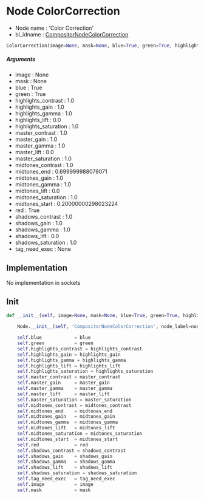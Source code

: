 # Node ColorCorrection

- Node name : 'Color Correction'
- bl_idname : [CompositorNodeColorCorrection](https://docs.blender.org/api/current/bpy.types.CompositorNodeColorCorrection.html)


``` python
ColorCorrection(image=None, mask=None, blue=True, green=True, highlights_contrast=1.0, highlights_gain=1.0, highlights_gamma=1.0, highlights_lift=0.0, highlights_saturation=1.0, master_contrast=1.0, master_gain=1.0, master_gamma=1.0, master_lift=0.0, master_saturation=1.0, midtones_contrast=1.0, midtones_end=0.699999988079071, midtones_gain=1.0, midtones_gamma=1.0, midtones_lift=0.0, midtones_saturation=1.0, midtones_start=0.20000000298023224, red=True, shadows_contrast=1.0, shadows_gain=1.0, shadows_gamma=1.0, shadows_lift=0.0, shadows_saturation=1.0, tag_need_exec=None, node_label=None, node_color=None, **kwargs)
```
##### Arguments

- image : None
- mask : None
- blue : True
- green : True
- highlights_contrast : 1.0
- highlights_gain : 1.0
- highlights_gamma : 1.0
- highlights_lift : 0.0
- highlights_saturation : 1.0
- master_contrast : 1.0
- master_gain : 1.0
- master_gamma : 1.0
- master_lift : 0.0
- master_saturation : 1.0
- midtones_contrast : 1.0
- midtones_end : 0.699999988079071
- midtones_gain : 1.0
- midtones_gamma : 1.0
- midtones_lift : 0.0
- midtones_saturation : 1.0
- midtones_start : 0.20000000298023224
- red : True
- shadows_contrast : 1.0
- shadows_gain : 1.0
- shadows_gamma : 1.0
- shadows_lift : 0.0
- shadows_saturation : 1.0
- tag_need_exec : None

## Implementation

No implementation in sockets

## Init

``` python
def __init__(self, image=None, mask=None, blue=True, green=True, highlights_contrast=1.0, highlights_gain=1.0, highlights_gamma=1.0, highlights_lift=0.0, highlights_saturation=1.0, master_contrast=1.0, master_gain=1.0, master_gamma=1.0, master_lift=0.0, master_saturation=1.0, midtones_contrast=1.0, midtones_end=0.699999988079071, midtones_gain=1.0, midtones_gamma=1.0, midtones_lift=0.0, midtones_saturation=1.0, midtones_start=0.20000000298023224, red=True, shadows_contrast=1.0, shadows_gain=1.0, shadows_gamma=1.0, shadows_lift=0.0, shadows_saturation=1.0, tag_need_exec=None, node_label=None, node_color=None, **kwargs):

    Node.__init__(self, 'CompositorNodeColorCorrection', node_label=node_label, node_color=node_color, **kwargs)

    self.blue            = blue
    self.green           = green
    self.highlights_contrast = highlights_contrast
    self.highlights_gain = highlights_gain
    self.highlights_gamma = highlights_gamma
    self.highlights_lift = highlights_lift
    self.highlights_saturation = highlights_saturation
    self.master_contrast = master_contrast
    self.master_gain     = master_gain
    self.master_gamma    = master_gamma
    self.master_lift     = master_lift
    self.master_saturation = master_saturation
    self.midtones_contrast = midtones_contrast
    self.midtones_end    = midtones_end
    self.midtones_gain   = midtones_gain
    self.midtones_gamma  = midtones_gamma
    self.midtones_lift   = midtones_lift
    self.midtones_saturation = midtones_saturation
    self.midtones_start  = midtones_start
    self.red             = red
    self.shadows_contrast = shadows_contrast
    self.shadows_gain    = shadows_gain
    self.shadows_gamma   = shadows_gamma
    self.shadows_lift    = shadows_lift
    self.shadows_saturation = shadows_saturation
    self.tag_need_exec   = tag_need_exec
    self.image           = image
    self.mask            = mask
```

